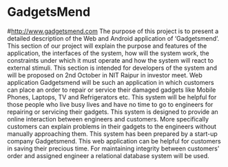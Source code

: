 # GadgetsMend
#http://www.gadgetsmend.com
The purpose of this project is to present a detailed description of the Web and Android application of ‘Gadgetsmend’. This section of our project will explain the purpose and features of the application, the interfaces of the system, how will the system work, the constraints under which it must operate and how the system will react to external stimuli. This section is intended for developers of the system and will be proposed on 2nd October in NIT Raipur in investor meet.
Web application Gadgetsmend will be such an application in which customers can place an order to repair or service their damaged gadgets like Mobile Phones, Laptops, TV and Refrigerators etc. This system will be helpful for those people who live busy lives and have no time to go to engineers for repairing or servicing their gadgets. This system is designed to provide an online interaction between engineers and customers. 
                    More specifically customers can explain problems in their gadgets to the engineers without manually approaching them. This system has been prepared by a start-up company Gadgetsmend. This web application can be helpful for customers in saving their precious time. For maintaining integrity between customers’ order and assigned engineer a relational database system will be used.
